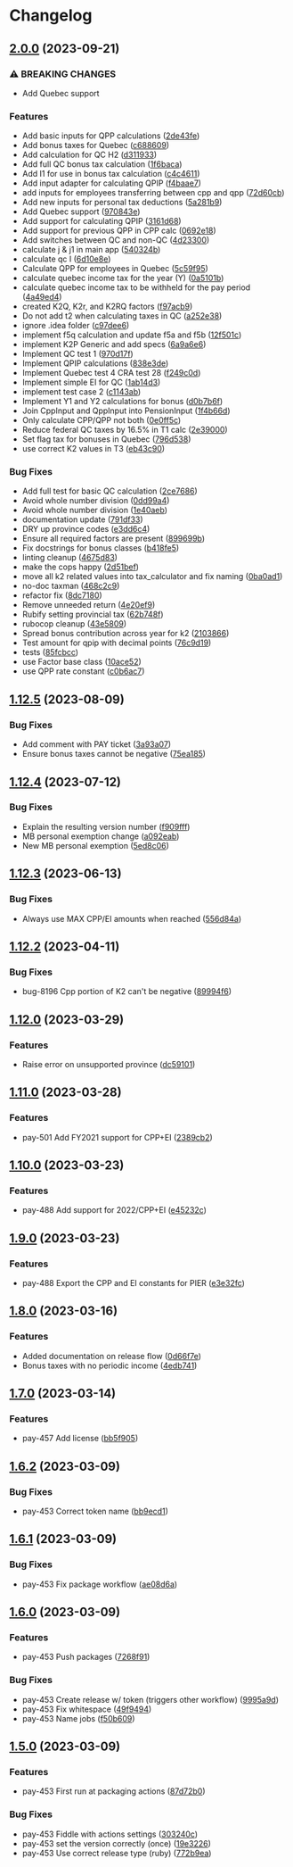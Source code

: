 # Changelog

## [2.0.0](https://github.com/Humi-HR/taxman/compare/v1.12.5...v2.0.0) (2023-09-21)


### ⚠ BREAKING CHANGES

* Add Quebec support

### Features

* Add basic inputs for QPP calculations ([2de43fe](https://github.com/Humi-HR/taxman/commit/2de43feb7acddf5e6443373f50d0c0a255b16136))
* Add bonus taxes for Quebec ([c688609](https://github.com/Humi-HR/taxman/commit/c68860997bb85946510c1fe00ab8d61008617419))
* Add calculation for QC H2 ([d311933](https://github.com/Humi-HR/taxman/commit/d3119332d1ceef77b80f7c008660c65a83f4769c))
* Add full QC bonus tax calculation ([1f6baca](https://github.com/Humi-HR/taxman/commit/1f6baca53099b374ffa9e4b493d44abc0f4b522b))
* Add I1 for use in bonus tax calculation ([c4c4611](https://github.com/Humi-HR/taxman/commit/c4c46119dc56c7b020857c582eae391a9b071fa5))
* Add input adapter for calculating QPIP ([f4baae7](https://github.com/Humi-HR/taxman/commit/f4baae7aeeb26b16a89ef443635c9e6dba67fa10))
* add inputs for employees transferring between cpp and qpp ([72d60cb](https://github.com/Humi-HR/taxman/commit/72d60cbe832d9b39a39c0d20e18919f2a259ae88))
* Add new inputs for personal tax deductions ([5a281b9](https://github.com/Humi-HR/taxman/commit/5a281b99d9309f1213e1395970528d06d52bcd12))
* Add Quebec support ([970843e](https://github.com/Humi-HR/taxman/commit/970843e1f4e0370995708b36efc7707f93b899ee))
* Add support for calculating QPIP ([3161d68](https://github.com/Humi-HR/taxman/commit/3161d68abe2c5dff5f4faf3a1f015aa2305eff96))
* Add support for previous QPP in CPP calc ([0692e18](https://github.com/Humi-HR/taxman/commit/0692e18a5155c99bb50a396df7da872fd582977e))
* Add switches between QC and non-QC ([4d23300](https://github.com/Humi-HR/taxman/commit/4d23300d7246c8c0c78c9a43a33d4ba4180b5ec3))
* calculate j & j1 in main app ([540324b](https://github.com/Humi-HR/taxman/commit/540324b450ad004a060ef151ff0e34651ff43cb3))
* calculate qc I ([6d10e8e](https://github.com/Humi-HR/taxman/commit/6d10e8ed0f65688538a80fbb6cadd238aa6268ef))
* Calculate QPP for employees in Quebec ([5c59f95](https://github.com/Humi-HR/taxman/commit/5c59f9587a38dd0ab8f95bf748faa08d615a6351))
* calculate quebec income tax for the year (Y) ([0a5101b](https://github.com/Humi-HR/taxman/commit/0a5101bfbb8b9a72d77a89ee3715da0b17a2a426))
* calculate quebec income tax to be withheld for the pay period ([4a49ed4](https://github.com/Humi-HR/taxman/commit/4a49ed4afb57238c7484f35a0620b0a480f2742a))
* created K2Q, K2r, and K2RQ factors ([f97acb9](https://github.com/Humi-HR/taxman/commit/f97acb9898763a7bee5c432696ba4062f247c035))
* Do not add t2 when calculating taxes in QC ([a252e38](https://github.com/Humi-HR/taxman/commit/a252e38e30508295b5a39f150496477e39583009))
* ignore .idea folder ([c97dee6](https://github.com/Humi-HR/taxman/commit/c97dee623f510768ddd040d01438dc3b0068a3d6))
* implement f5q calculation and update f5a and f5b ([12f501c](https://github.com/Humi-HR/taxman/commit/12f501c52104ccb63d41cb8b35cf2d78fa644cf0))
* implement K2P Generic and add specs ([6a9a6e6](https://github.com/Humi-HR/taxman/commit/6a9a6e6f69010274e20fa62281b435858dfdfb7e))
* Implement QC test 1 ([970d17f](https://github.com/Humi-HR/taxman/commit/970d17f1b59ab8d3b8d9da722bdb458c81476530))
* Implement QPIP calculations ([838e3de](https://github.com/Humi-HR/taxman/commit/838e3de29ee8aabaca480b59be4781499e2f2b00))
* Implement Quebec test 4 CRA test 28 ([f249c0d](https://github.com/Humi-HR/taxman/commit/f249c0d6af638c5b859f6f0ccce27917d32081e9))
* Implement simple EI for QC ([1ab14d3](https://github.com/Humi-HR/taxman/commit/1ab14d3868a5a9ccf501b449b030fe23babcb50d))
* implement test case 2 ([c1143ab](https://github.com/Humi-HR/taxman/commit/c1143abd5624b80d685c3a9ca6e834f451f5f44c))
* Implement Y1 and Y2 calculations for bonus ([d0b7b6f](https://github.com/Humi-HR/taxman/commit/d0b7b6f4fdcc6bdffe320fba1e83e0cc254ea099))
* Join CppInput and QppInput into PensionInput ([1f4b66d](https://github.com/Humi-HR/taxman/commit/1f4b66d2cb53d433780320489cc509307411ef50))
* Only calculate CPP/QPP not both ([0e0ff5c](https://github.com/Humi-HR/taxman/commit/0e0ff5c71ff486879a850d29b6f8b1a4cf5f8edc))
* Reduce federal QC taxes by 16.5% in T1 calc ([2e39000](https://github.com/Humi-HR/taxman/commit/2e39000d394127e10e5ea1ed2c55bdaff5a94db1))
* Set flag tax for bonuses in Quebec ([796d538](https://github.com/Humi-HR/taxman/commit/796d538abbad6156dd450f2b9324d13835115bb2))
* use correct K2 values in T3 ([eb43c90](https://github.com/Humi-HR/taxman/commit/eb43c9054890b1e23489d8c01b4d58f5af31471c))


### Bug Fixes

* Add full test for basic QC calculation ([2ce7686](https://github.com/Humi-HR/taxman/commit/2ce7686554ab3eaa24b747ba824353e202ab6cfc))
* Avoid whole number division ([0dd99a4](https://github.com/Humi-HR/taxman/commit/0dd99a4d4b4d4ad6c5fc82dbedf105e7b767e92b))
* Avoid whole number division ([1e40aeb](https://github.com/Humi-HR/taxman/commit/1e40aeb64907bfe2d1909b3548863d3598866f96))
* documentation update ([791df33](https://github.com/Humi-HR/taxman/commit/791df336a8804ce09b24685b92f04b58951ec68c))
* DRY up province codes ([e3dd6c4](https://github.com/Humi-HR/taxman/commit/e3dd6c4819109a2a4d5e7ef01d57424bd864b7c7))
* Ensure all required factors are present ([899699b](https://github.com/Humi-HR/taxman/commit/899699bb044f767fdee0c893fecd7a786f2dc59f))
* Fix docstrings for bonus classes ([b418fe5](https://github.com/Humi-HR/taxman/commit/b418fe56b0d8a7c74f6c49e29231c4bc600b9e99))
* linting cleanup ([4675d83](https://github.com/Humi-HR/taxman/commit/4675d83d4d06b63aa55ac383e98ae0f1c893639c))
* make the cops happy ([2d51bef](https://github.com/Humi-HR/taxman/commit/2d51bef145ee89043ee3d10e8424fb235a600504))
* move all k2 related values into tax_calculator and fix naming ([0ba0ad1](https://github.com/Humi-HR/taxman/commit/0ba0ad1f3c4639f6144dc6a317b526344868b185))
* no-doc taxman ([468c2c9](https://github.com/Humi-HR/taxman/commit/468c2c9d713a56a1ae8a477f1585ab043456e928))
* refactor fix ([8dc7180](https://github.com/Humi-HR/taxman/commit/8dc71805eda3e83c1da77947c0a3f5b91f7f6a54))
* Remove unneeded return ([4e20ef9](https://github.com/Humi-HR/taxman/commit/4e20ef9c54bebc4a3a1fea12e0b429798faf195f))
* Rubify setting provincial tax ([62b748f](https://github.com/Humi-HR/taxman/commit/62b748ff29af18cb3ac5b15652639dfd2f456eeb))
* rubocop cleanup ([43e5809](https://github.com/Humi-HR/taxman/commit/43e58099a6d29fec8fe38e49581d3add4207c69f))
* Spread bonus contribution across year for k2 ([2103866](https://github.com/Humi-HR/taxman/commit/21038664608979b40dd115249b98087ef68d5889))
* Test amount for qpip with decimal points ([76c9d19](https://github.com/Humi-HR/taxman/commit/76c9d19bc7b3cd4bbd512c733f9c348bdd172b08))
* tests ([85fcbcc](https://github.com/Humi-HR/taxman/commit/85fcbcc192a1aa0dc6e81b0869c79091fd18924c))
* use Factor base class ([10ace52](https://github.com/Humi-HR/taxman/commit/10ace5281f9266c1e03be04107f5f6fcd8c2be8f))
* use QPP rate constant ([c0b6ac7](https://github.com/Humi-HR/taxman/commit/c0b6ac759a1d490cfceeb1a553c4572f95647c15))

## [1.12.5](https://github.com/Humi-HR/taxman/compare/v1.12.4...v1.12.5) (2023-08-09)


### Bug Fixes

* Add comment with PAY ticket ([3a93a07](https://github.com/Humi-HR/taxman/commit/3a93a079c8932043b1f6a9c64c8a154dcff1e8a2))
* Ensure bonus taxes cannot be negative ([75ea185](https://github.com/Humi-HR/taxman/commit/75ea18534d7c1268dbdccb3c81f9df4f103d6f3e))

## [1.12.4](https://github.com/Humi-HR/taxman/compare/v1.12.3...v1.12.4) (2023-07-12)


### Bug Fixes

* Explain the resulting version number ([f909fff](https://github.com/Humi-HR/taxman/commit/f909fffd571a6c4629a4e342bffde0087f08f958))
* MB personal exemption change ([a092eab](https://github.com/Humi-HR/taxman/commit/a092eabdecc8833322ba839ce9c9e181895bb087))
* New MB personal exemption ([5ed8c06](https://github.com/Humi-HR/taxman/commit/5ed8c060e95fd8b39e08911d7b30f58c5f296a23))

## [1.12.3](https://github.com/Humi-HR/taxman/compare/v1.12.2...v1.12.3) (2023-06-13)


### Bug Fixes

* Always use MAX CPP/EI amounts when reached ([556d84a](https://github.com/Humi-HR/taxman/commit/556d84aebb14be23b1fd306340bdfc612fc839d9))

## [1.12.2](https://github.com/Humi-HR/taxman/compare/v1.12.1...v1.12.2) (2023-04-11)


### Bug Fixes

* bug-8196 Cpp portion of K2 can't be negative ([89994f6](https://github.com/Humi-HR/taxman/commit/89994f609a3a13c54075bd72efa63c7676bb9a04))

## [1.12.0](https://github.com/Humi-HR/taxman/compare/v1.11.0...v1.12.0) (2023-03-29)


### Features

* Raise error on unsupported province ([dc59101](https://github.com/Humi-HR/taxman/commit/dc59101ebba89f6983f6dc5839cdfc630e7a370d))

## [1.11.0](https://github.com/Humi-HR/taxman/compare/v1.10.0...v1.11.0) (2023-03-28)


### Features

* pay-501 Add FY2021 support for CPP+EI ([2389cb2](https://github.com/Humi-HR/taxman/commit/2389cb22c934241b1888dfa6a6d6be580969b6b1))

## [1.10.0](https://github.com/Humi-HR/taxman/compare/v1.9.0...v1.10.0) (2023-03-23)


### Features

* pay-488 Add support for 2022/CPP+EI ([e45232c](https://github.com/Humi-HR/taxman/commit/e45232cc02584fa2cbec723a9df34f23ed3b0a19))

## [1.9.0](https://github.com/Humi-HR/taxman/compare/v1.8.0...v1.9.0) (2023-03-23)


### Features

* pay-488 Export the CPP and EI constants for PIER ([e3e32fc](https://github.com/Humi-HR/taxman/commit/e3e32fc1c49e42f163bdb2b6e008882f82ce82f8))

## [1.8.0](https://github.com/Humi-HR/taxman/compare/v1.7.0...v1.8.0) (2023-03-16)


### Features

* Added documentation on release flow ([0d66f7e](https://github.com/Humi-HR/taxman/commit/0d66f7e34bd34c07cf115bfe63910853521f4714))
* Bonus taxes with no periodic income ([4edb741](https://github.com/Humi-HR/taxman/commit/4edb74149e85ba9ce5b99ddd8af2bf8a25264295))

## [1.7.0](https://github.com/Humi-HR/taxman/compare/v1.6.2...v1.7.0) (2023-03-14)


### Features

* pay-457 Add license ([bb5f905](https://github.com/Humi-HR/taxman/commit/bb5f905e2e2e4af12723e431c309c75dd031af5a))

## [1.6.2](https://github.com/Humi-HR/taxman/compare/v1.6.1...v1.6.2) (2023-03-09)


### Bug Fixes

* pay-453 Correct token name ([bb9ecd1](https://github.com/Humi-HR/taxman/commit/bb9ecd1950a2ace885f1ff121a34123729be412b))

## [1.6.1](https://github.com/Humi-HR/taxman/compare/v1.6.0...v1.6.1) (2023-03-09)


### Bug Fixes

* pay-453 Fix package workflow ([ae08d6a](https://github.com/Humi-HR/taxman/commit/ae08d6a280c69f9e0f1df5e47f889920428d9de8))

## [1.6.0](https://github.com/Humi-HR/taxman/compare/v1.5.0...v1.6.0) (2023-03-09)


### Features

* pay-453 Push packages ([7268f91](https://github.com/Humi-HR/taxman/commit/7268f915522929b6a55d47c6128ee93f13b81c02))


### Bug Fixes

* pay-453 Create release w/ token (triggers other workflow) ([9995a9d](https://github.com/Humi-HR/taxman/commit/9995a9dad01317df0b4315d2ed05f20956b1e4ba))
* pay-453 Fix whitespace ([49f9494](https://github.com/Humi-HR/taxman/commit/49f9494a14153610426f73595e8bcb10a5e5689d))
* pay-453 Name jobs ([f50b609](https://github.com/Humi-HR/taxman/commit/f50b6098fbf942a1dde19173412efbdfb726e52f))

## [1.5.0](https://github.com/Humi-HR/taxman/compare/v1.3.0...v1.5.0) (2023-03-09)


### Features

* pay-453 First run at packaging actions ([87d72b0](https://github.com/Humi-HR/taxman/commit/87d72b07ee9a28b2bc27321dc5963b1c29d3ce48))


### Bug Fixes

* pay-453 Fiddle with actions settings ([303240c](https://github.com/Humi-HR/taxman/commit/303240c902fb46eed2d27777eba7605de0d1c71b))
* pay-453 set the version correctly (once) ([19e3226](https://github.com/Humi-HR/taxman/commit/19e32265b08ced9f8e085ab34109dbdcd3d7e1ea))
* pay-453 Use correct release type (ruby) ([772b9ea](https://github.com/Humi-HR/taxman/commit/772b9ea357d1a18dbe2d2b9525998f4ad16586b1))
